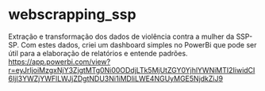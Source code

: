 # webscrapping_ssp
Extração e transformação dos dados de violência contra a mulher da SSP-SP.
Com estes dados, criei um dashboard simples no PowerBi que pode ser útil para a elaboração de relatórios e entende padrões.
https://app.powerbi.com/view?r=eyJrIjoiMzgxNjY3ZjgtMTg0Ni00ODdjLTk5MjUtZGY0YjhlYWNiMTI2IiwidCI6IjI3YWZjYWFlLWJjZDgtNDU3Ni1iMDliLWE4NGUyMGE5NjdkZiJ9
